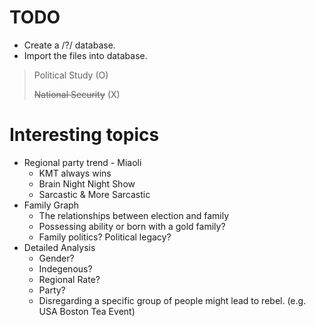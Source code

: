 # TODO
- Create a /?/ database.
- Import the files into database.

> Political Study (O)
>
> ~~National Security~~ (X)


# Interesting topics
- Regional party trend - Miaoli
	- KMT always wins
	- Brain Night Night Show
	- Sarcastic & More Sarcastic
- Family Graph
	- The relationships between election and family
	- Possessing ability or born with a gold family?
	- Family politics? Political legacy?
- Detailed Analysis
	- Gender?
	- Indegenous?
	- Regional Rate?
	- Party?
	- Disregarding a specific group of people might lead to rebel. (e.g. USA Boston Tea Event)
